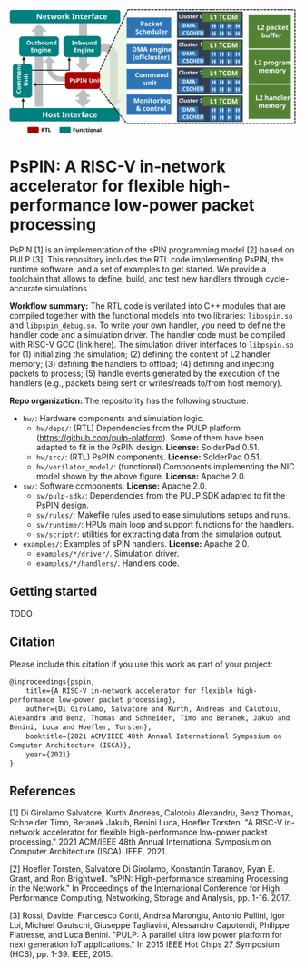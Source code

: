 <div align="center"><img src="overview.svg" alt="PsPIN architecture overview" /></div>

# PsPIN: A RISC-V in-network accelerator for flexible high-performance low-power packet processing

PsPIN [1] is an implementation of the sPIN programming model [2] based on PULP [3]. This repository includes the RTL code implementing PsPIN, the runtime software, and a set of examples to get started. We provide a toolchain that allows to define, build, and test new handlers through cycle-accurate simulations. 

**Workflow summary:** The RTL code is verilated into C++ modules that are compiled together with the functional models into two libraries: `libpspin.so` and `libpspin_debug.so`. To write your own handler, you need to define the handler code and a simulation driver. The handler code must be compiled with RISC-V GCC (link here). The simulation driver interfaces to `libpspin.so` for (1) initializing the simulation; (2) defining the content of L2 handler memory; (3) defining the handlers to offload; (4) defining and injecting packets to process; (5) handle events generated by the execution of the handlers (e.g., packets being sent or writes/reads to/from host memory).

**Repo organization:** The repositority has the following structure:

 - `hw/`: Hardware components and simulation logic.
   - `hw/deps/`: (RTL) Dependencies from the PULP platform (https://github.com/pulp-platform). Some of them have been adapted to fit in the PsPIN design. **License:** SolderPad 0.51.
   - `hw/src/`: (RTL) PsPIN components. **License:** SolderPad 0.51.
   - `hw/verilator_model/`: (functional) Components implementing the NIC model shown by the above figure. **License:** Apache 2.0.
 - `sw/`: Software components. **License:** Apache 2.0.
   - `sw/pulp-sdk/`: Dependencies from the PULP SDK adapted to fit the PsPIN design. 
   - `sw/rules/`: Makefile rules used to ease simulutions setups and runs. 
   - `sw/runtime/`: HPUs main loop and support functions for the handlers. 
   - `sw/script/`: utilities for extracting data from the simulation output. 
 - `examples/`: Examples of sPIN handlers. **License:** Apache 2.0.
    - `examples/*/driver/`. Simulation driver.
    - `examples/*/handlers/`. Handlers code.

## Getting started

TODO

## Citation

Please include this citation if you use this work as part of your project:

```
@inproceedings{pspin,
	title={A RISC-V in-network accelerator for flexible high-performance low-power packet processing},
	author={Di Girolamo, Salvatore and Kurth, Andreas and Calotoiu, Alexandru and Benz, Thomas and Schneider, Timo and Beranek, Jakub and Benini, Luca and Hoefler, Torsten},
	booktitle={2021 ACM/IEEE 48th Annual International Symposium on Computer Architecture (ISCA)},
	year={2021}
}
```

## References

[1] Di Girolamo Salvatore, Kurth Andreas, Calotoiu Alexandru, Benz Thomas, Schneider Timo, Beranek Jakub, Benini Luca, Hoefler Torsten. "A RISC-V in-network accelerator for flexible high-performance low-power packet processing." 2021 ACM/IEEE 48th Annual International Symposium on Computer Architecture (ISCA). IEEE, 2021. 

[2] Hoefler Torsten, Salvatore Di Girolamo, Konstantin Taranov, Ryan E. Grant, and Ron Brightwell. "sPIN: High-performance streaming Processing in the Network." In Proceedings of the International Conference for High Performance Computing, Networking, Storage and Analysis, pp. 1-16. 2017.

[3] Rossi, Davide, Francesco Conti, Andrea Marongiu, Antonio Pullini, Igor Loi, Michael Gautschi, Giuseppe Tagliavini, Alessandro Capotondi, Philippe Flatresse, and Luca Benini. "PULP: A parallel ultra low power platform for next generation IoT applications." In 2015 IEEE Hot Chips 27 Symposium (HCS), pp. 1-39. IEEE, 2015.
